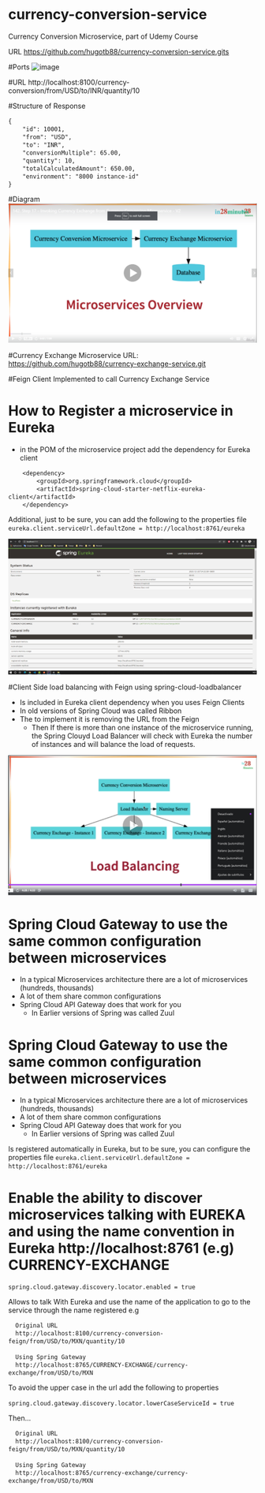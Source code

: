 # currency-conversion-service
Currency Conversion Microservice, part of Udemy Course



URL
https://github.com/hugotb88/currency-conversion-service.gits

#Ports
![image](https://user-images.githubusercontent.com/36638342/142358163-7a35457f-b829-4a58-bbb7-97a92c9fbfa3.png)

#URL
http://localhost:8100/currency-conversion/from/USD/to/INR/quantity/10

#Structure of Response
```
{
    "id": 10001,
    "from": "USD",
    "to": "INR",
    "conversionMultiple": 65.00,
    "quantity": 10,
    "totalCalculatedAmount": 650.00,
    "environment": "8000 instance-id"
}
```

#Diagram
![img.png](img.png)

#Currency Exchange Microservice
URL: https://github.com/hugotb88/currency-exchange-service.git

#Feign Client Implemented to call Currency Exchange Service

# How to Register a microservice in Eureka
- in the POM of the microservice project add the dependency for Eureka client
```
    <dependency>
        <groupId>org.springframework.cloud</groupId>
        <artifactId>spring-cloud-starter-netflix-eureka-client</artifactId>
    </dependency>
```
Additional, just to be sure, you can add the following to the properties file
``eureka.client.serviceUrl.defaultZone = http://localhost:8761/eureka``

![img_1.png](img_1.png)

#Client Side load balancing with Feign using spring-cloud-loadbalancer
- Is included in Eureka client dependency when you uses Feign Clients
- In old versions of Spring Cloud was called Ribbon
- The to implement it is removing the URL from the Feign
  - Then If there is more than one instance of the microservice running, the Spring Clouyd Load Balancer will check with Eureka the number of instances and will balance the load of requests.

![img_2.png](img_2.png)

# Spring Cloud Gateway to use the same common configuration between microservices
- In a typical Microservices architecture there are a lot of microservices (hundreds, thousands)
- A lot of them share common configurations
- Spring Cloud API Gateway does that work for you
  - In Earlier versions of Spring was called Zuul


# Spring Cloud Gateway to use the same common configuration between microservices
- In a typical Microservices architecture there are a lot of microservices (hundreds, thousands)
- A lot of them share common configurations
- Spring Cloud API Gateway does that work for you
  - In Earlier versions of Spring was called Zuul

Is registered automatically in Eureka, but to be sure, you can configure the properties file
``eureka.client.serviceUrl.defaultZone = http://localhost:8761/eureka``

# Enable the ability to discover microservices talking with EUREKA and using the name convention in Eureka http://localhost:8761 (e.g) CURRENCY-EXCHANGE
```spring.cloud.gateway.discovery.locator.enabled = true```

Allows to talk With Eureka and use the name of the application to go to the service through the name registered
e.g

```
  Original URL  
  http://localhost:8100/currency-conversion-feign/from/USD/to/MXN/quantity/10

  Using Spring Gateway 
  http://localhost:8765/CURRENCY-EXCHANGE/currency-exchange/from/USD/to/MXN

```

To avoid the upper case in the url add the following to properties

``spring.cloud.gateway.discovery.locator.lowerCaseServiceId = true``

Then...
```
  Original URL
  http://localhost:8100/currency-conversion-feign/from/USD/to/MXN/quantity/10
  
  Using Spring Gateway 
  http://localhost:8765/currency-exchange/currency-exchange/from/USD/to/MXN
```

